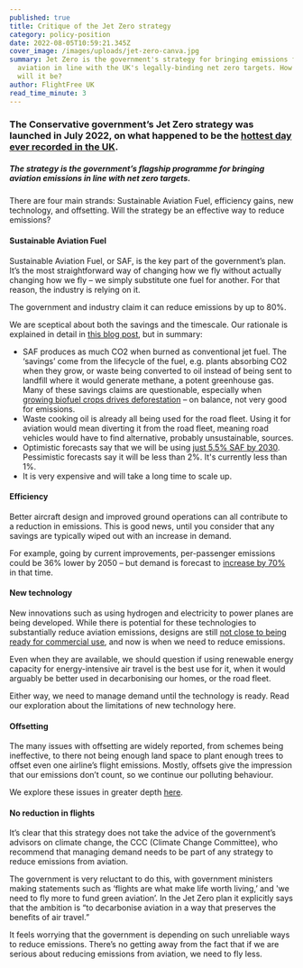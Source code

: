 ```yaml
---
published: true
title: Critique of the Jet Zero strategy
category: policy-position
date: 2022-08-05T10:59:21.345Z
cover_image: /images/uploads/jet-zero-canva.jpg
summary: Jet Zero is the government's strategy for bringing emissions from
  aviation in line with the UK's legally-binding net zero targets. How effective
  will it be?
author: FlightFree UK
read_time_minute: 3
---
```

### The Conservative government’s Jet Zero strategy was launched in July 2022, on what happened to be the [hottest day ever recorded in the UK](https://www.preventionweb.net/news/met-office-review-uks-record-breaking-summer-2022).

##### The strategy is the government’s flagship programme for bringing aviation emissions in line with net zero targets.

There are four main strands: Sustainable Aviation Fuel, efficiency gains, new technology, and offsetting. Will the strategy be an effective way to reduce emissions?

#### Sustainable Aviation Fuel

Sustainable Aviation Fuel, or SAF, is the key part of the government’s plan. It’s the most straightforward way of changing how we fly without actually changing how we fly – we simply substitute one fuel for another. For that reason, the industry is relying on it. 

The government and industry claim it can reduce emissions by up to 80%.

We are sceptical about both the savings and the timescale. Our rationale is explained in detail in [this blog post](/post/the-trouble-with-saf/), but in summary:

* SAF produces as much CO2 when burned as conventional jet fuel. The ‘savings’ come from the lifecycle of the fuel, e.g. plants absorbing CO2 when they grow, or waste being converted to oil instead of being sent to landfill where it would generate methane, a potent greenhouse gas. Many of these savings claims are questionable, especially when [growing biofuel crops drives deforestation](https://www.biofuelwatch.org.uk/) – on balance, not very good for emissions.
* Waste cooking oil is already all being used for the road fleet. Using it for aviation would mean diverting it from the road fleet, meaning road vehicles would have to find alternative, probably unsustainable, sources.
* Optimistic forecasts say that we will be using [just 5.5% SAF by 2030](https://theicct.org/sites/default/files/publications/Sustainable-aviation-fuel-feedstock-eu-mar2021.pdf). Pessimistic forecasts say it will be less than 2%. It's currently less than 1%.
* It is very expensive and will take a long time to scale up.

#### Efficiency

Better aircraft design and improved ground operations can all contribute to a reduction in emissions. This is good news, until you consider that any savings are typically wiped out with an increase in demand.

For example, going by current improvements, per-passenger emissions could be 36% lower by 2050 – but demand is forecast to [increase by 70%](https://www.sustainableaviation.co.uk/news/uk-aviation-commits-to-net-zero-carbon-emissions-by-2050/) in that time. 

#### New technology

New innovations such as using hydrogen and electricity to power planes are being developed. While there is potential for these technologies to substantially reduce aviation emissions, designs are still [not close to being ready for commercial use](https://www.reuters.com/business/aerospace-defense/airbus-tells-eu-hydrogen-wont-be-widely-used-planes-before-2050-2021-06-10/), and now is when we need to reduce emissions. 

Even when they are available, we should question if using renewable energy capacity for energy-intensive air travel is the best use for it, when it would arguably be better used in decarbonising our homes, or the road fleet. 

Either way, we need to manage demand until the technology is ready. Read our exploration about the limitations of new technology here.

#### Offsetting

The many issues with offsetting are widely reported, from schemes being ineffective, to there not being enough land space to plant enough trees to offset even one airline’s flight emissions. Mostly, offsets give the impression that our emissions don’t count, so we continue our polluting behaviour. 

We explore these issues in greater depth [here](/post/should-i-offset-my-flight/).

#### No reduction in flights

It’s clear that this strategy does not take the advice of the government’s advisors on climate change, the CCC (Climate Change Committee), who recommend that managing demand needs to be part of any strategy to reduce emissions from aviation. 

The government is very reluctant to do this, with government ministers making statements such as ‘flights are what make life worth living,’ and 'we need to fly more to fund green aviation’. In the Jet Zero plan it explicitly says that the ambition is “to decarbonise aviation in a way that preserves the benefits of air travel.”

I﻿t feels worrying that the government is depending on such unreliable ways to reduce emissions. There’s no getting away from the fact that if we are serious about reducing emissions from aviation, we need to fly less.